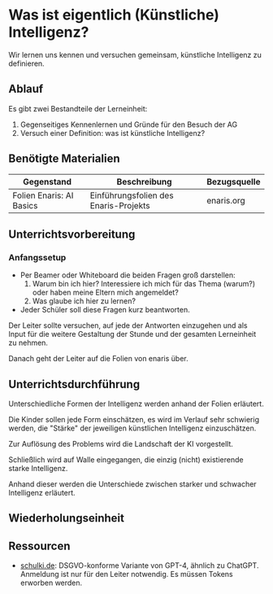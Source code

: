 # Was ist eigentlich (Künstliche) Intelligenz?
Wir lernen uns kennen und versuchen gemeinsam, künstliche Intelligenz zu definieren.

## Ablauf
Es gibt zwei Bestandteile der Lerneinheit:

1. Gegenseitiges Kennenlernen und Gründe für den Besuch der AG
2. Versuch einer Definition: was ist künstliche Intelligenz?

## Benötigte Materialien
| Gegenstand          | Beschreibung                        | Bezugsquelle                        |
|---------------------|-------------------------------------|-------------------------------------|
| Folien Enaris: AI Basics  | Einführungsfolien des Enaris-Projekts | enaris.org |

## Unterrichtsvorbereitung

### Anfangssetup
* Per Beamer oder Whiteboard die beiden Fragen groß darstellen:
  1. Warum bin ich hier? Interessiere ich mich für das Thema (warum?) oder haben meine Eltern mich angemeldet?
  2. Was glaube ich hier zu lernen?
* Jeder Schüler soll diese Fragen kurz beantworten.

Der Leiter sollte versuchen, auf jede der Antworten einzugehen und als Input für die weitere Gestaltung der Stunde und der gesamten Lerneinheit zu nehmen.

Danach geht der Leiter auf die Folien von enaris über. 

## Unterrichtsdurchführung

Unterschiedliche Formen der Intelligenz werden anhand der Folien erläutert. 

Die Kinder sollen jede Form einschätzen, es wird im Verlauf sehr schwierig werden, die "Stärke" der jeweiligen künstlichen Intelligenz einzuschätzen.

Zur Auflösung des Problems wird die Landschaft der KI vorgestellt.

Schließlich wird auf Walle eingegangen, die einzig (nicht) existierende starke Intelligenz.

Anhand dieser werden die Unterschiede zwischen starker und schwacher Intelligenz erläutert.

## Wiederholungseinheit


## Ressourcen
* [schulki.de](schulki.de): DSGVO-konforme Variante von GPT-4, ähnlich zu ChatGPT. Anmeldung ist nur für den Leiter notwendig. Es müssen Tokens erworben werden.
